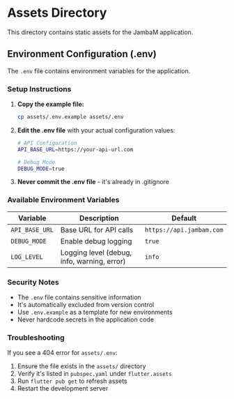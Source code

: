 # Assets Directory

This directory contains static assets for the JambaM application.

## Environment Configuration (.env)

The `.env` file contains environment variables for the application. 

### Setup Instructions

1. **Copy the example file:**
   ```bash
   cp assets/.env.example assets/.env
   ```

2. **Edit the .env file** with your actual configuration values:
   ```bash
   # API Configuration
   API_BASE_URL=https://your-api-url.com
   
   # Debug Mode
   DEBUG_MODE=true
   ```

3. **Never commit the .env file** - it's already in .gitignore

### Available Environment Variables

| Variable | Description | Default |
|----------|-------------|---------|
| `API_BASE_URL` | Base URL for API calls | `https://api.jambam.com` |
| `DEBUG_MODE` | Enable debug logging | `true` |
| `LOG_LEVEL` | Logging level (debug, info, warning, error) | `info` |

### Security Notes

- The `.env` file contains sensitive information
- It's automatically excluded from version control
- Use `.env.example` as a template for new environments
- Never hardcode secrets in the application code

### Troubleshooting

If you see a 404 error for `assets/.env`:
1. Ensure the file exists in the `assets/` directory
2. Verify it's listed in `pubspec.yaml` under `flutter.assets`
3. Run `flutter pub get` to refresh assets
4. Restart the development server 